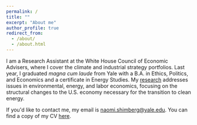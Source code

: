 ```yaml
---
permalink: /
title: ""
excerpt: "About me"
author_profile: true
redirect_from: 
  - /about/
  - /about.html
---
```


I am a Research Assistant at the White House Council of Economic Advisers, where I cover the climate and industrial strategy portfolios. Last year, I graduated *magna cum laude* from Yale with a B.A. in Ethics, Politics, and Economics and a certificate in Energy Studies. My [research](https://naomishimberg.github.io/research/) addresses issues in environmental, energy, and labor economics, focusing on the structural changes to the U.S. economy necessary for the transition to clean energy.

If you'd like to contact me, my email is naomi.shimberg@yale.edu. You can find a copy of my CV [here](https://naomishimberg.github.io/files/ShimbergCV.pdf).
